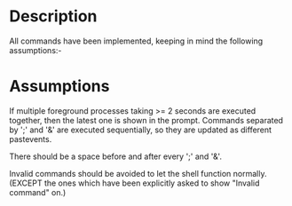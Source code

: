 # Description
All commands have been implemented, keeping in mind the following assumptions:- 

# Assumptions
If multiple foreground processes taking >= 2 seconds are executed together, then the latest one is shown in the prompt.
Commands separated by ';' and '&' are executed sequentially, so they are updated as different pastevents.

There should be a space before and after every ';' and '&'.

Invalid commands should be avoided to let the shell function normally. (EXCEPT the ones which have been explicitly asked to show "Invalid command" on.)